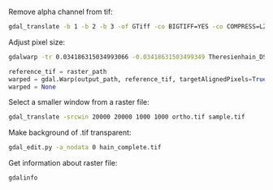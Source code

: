 Remove alpha channel from tif:
```bash
gdal_translate -b 1 -b 2 -b 3 -of GTiff -co BIGTIFF=YES -co COMPRESS=LZW input.tif output.tif
```

Adjust pixel size:
```bash
gdalwarp -tr 0.034186315034993066 -0.03418631503499349 Theresienhain_DSM_Juli_2022_ds_dtm.tif Theresienhain_DTM_Juli_2022.tif
```

```Python
reference_tif = raster_path
warped = gdal.Warp(output_path, reference_tif, targetAlignedPixels=True, xRes=0.1, yRes=-0.1)
warped = None
```

Select a smaller window from a raster file:
```bash
gdal_translate -srcwin 20000 20000 1000 1000 ortho.tif sample.tif 
```

Make background of .tif transparent:
```bash
gdal_edit.py -a_nodata 0 hain_complete.tif
```

Get information about raster file:
```bash
gdalinfo
```